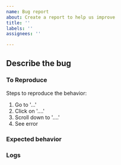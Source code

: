 ```yaml
---
name: Bug report
about: Create a report to help us improve
title: ''
labels: ''
assignees: ''

---
```


## Describe the bug
<!-- A clear and concise description of what the bug is. -->
<!-- If applicable, add screenshots or screen recordings to help explain your problem. -->

### To Reproduce
Steps to reproduce the behavior:
1. Go to '...'
2. Click on '....'
3. Scroll down to '....'
4. See error

### Expected behavior
<!--A clear and concise description of what you expected to happen.-->

### Logs
<!-- If applicable, please share logs or Session IDs -->



<!-- By filing an Issue, you are expected to comply with the Code of Conduct: https://github.com/microsoft/FluidFramework/blob/master/CODE_OF_CONDUCT.md -->

<!-- Lastly, be sure to preview your issue before saving. Thanks! -->